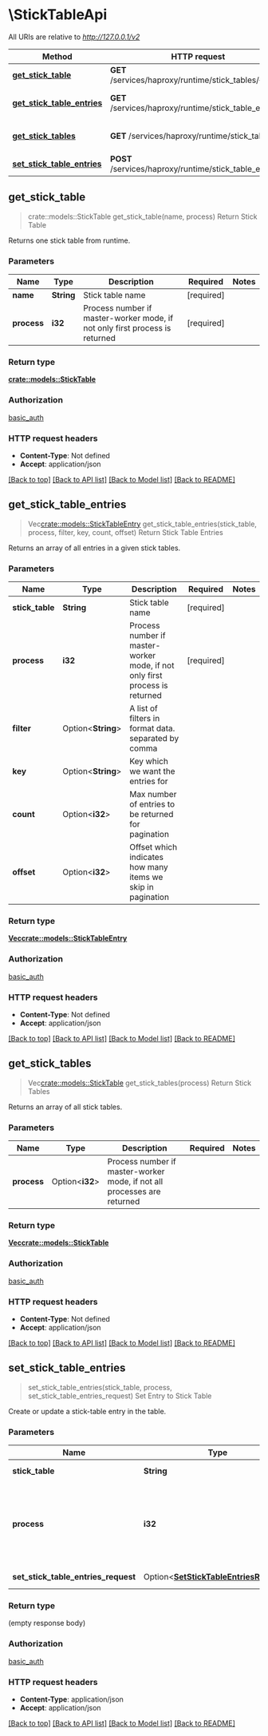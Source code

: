 # \StickTableApi

All URIs are relative to *http://127.0.0.1/v2*

Method | HTTP request | Description
------------- | ------------- | -------------
[**get_stick_table**](StickTableApi.md#get_stick_table) | **GET** /services/haproxy/runtime/stick_tables/{name} | Return Stick Table
[**get_stick_table_entries**](StickTableApi.md#get_stick_table_entries) | **GET** /services/haproxy/runtime/stick_table_entries | Return Stick Table Entries
[**get_stick_tables**](StickTableApi.md#get_stick_tables) | **GET** /services/haproxy/runtime/stick_tables | Return Stick Tables
[**set_stick_table_entries**](StickTableApi.md#set_stick_table_entries) | **POST** /services/haproxy/runtime/stick_table_entries | Set Entry to Stick Table



## get_stick_table

> crate::models::StickTable get_stick_table(name, process)
Return Stick Table

Returns one stick table from runtime.

### Parameters


Name | Type | Description  | Required | Notes
------------- | ------------- | ------------- | ------------- | -------------
**name** | **String** | Stick table name | [required] |
**process** | **i32** | Process number if master-worker mode, if not only first process is returned | [required] |

### Return type

[**crate::models::StickTable**](stick_table.md)

### Authorization

[basic_auth](../README.md#basic_auth)

### HTTP request headers

- **Content-Type**: Not defined
- **Accept**: application/json

[[Back to top]](#) [[Back to API list]](../README.md#documentation-for-api-endpoints) [[Back to Model list]](../README.md#documentation-for-models) [[Back to README]](../README.md)


## get_stick_table_entries

> Vec<crate::models::StickTableEntry> get_stick_table_entries(stick_table, process, filter, key, count, offset)
Return Stick Table Entries

Returns an array of all entries in a given stick tables.

### Parameters


Name | Type | Description  | Required | Notes
------------- | ------------- | ------------- | ------------- | -------------
**stick_table** | **String** | Stick table name | [required] |
**process** | **i32** | Process number if master-worker mode, if not only first process is returned | [required] |
**filter** | Option<**String**> | A list of filters in format data.<type> <operator> <value> separated by comma |  |
**key** | Option<**String**> | Key which we want the entries for |  |
**count** | Option<**i32**> | Max number of entries to be returned for pagination |  |
**offset** | Option<**i32**> | Offset which indicates how many items we skip in pagination |  |

### Return type

[**Vec<crate::models::StickTableEntry>**](stick_table_entry.md)

### Authorization

[basic_auth](../README.md#basic_auth)

### HTTP request headers

- **Content-Type**: Not defined
- **Accept**: application/json

[[Back to top]](#) [[Back to API list]](../README.md#documentation-for-api-endpoints) [[Back to Model list]](../README.md#documentation-for-models) [[Back to README]](../README.md)


## get_stick_tables

> Vec<crate::models::StickTable> get_stick_tables(process)
Return Stick Tables

Returns an array of all stick tables.

### Parameters


Name | Type | Description  | Required | Notes
------------- | ------------- | ------------- | ------------- | -------------
**process** | Option<**i32**> | Process number if master-worker mode, if not all processes are returned |  |

### Return type

[**Vec<crate::models::StickTable>**](stick_table.md)

### Authorization

[basic_auth](../README.md#basic_auth)

### HTTP request headers

- **Content-Type**: Not defined
- **Accept**: application/json

[[Back to top]](#) [[Back to API list]](../README.md#documentation-for-api-endpoints) [[Back to Model list]](../README.md#documentation-for-models) [[Back to README]](../README.md)


## set_stick_table_entries

> set_stick_table_entries(stick_table, process, set_stick_table_entries_request)
Set Entry to Stick Table

Create or update a stick-table entry in the table.

### Parameters


Name | Type | Description  | Required | Notes
------------- | ------------- | ------------- | ------------- | -------------
**stick_table** | **String** | Stick table name | [required] |
**process** | **i32** | Process number if master-worker mode, if not only first process is returned | [required] |
**set_stick_table_entries_request** | Option<[**SetStickTableEntriesRequest**](SetStickTableEntriesRequest.md)> | Stick table entry |  |

### Return type

 (empty response body)

### Authorization

[basic_auth](../README.md#basic_auth)

### HTTP request headers

- **Content-Type**: application/json
- **Accept**: application/json

[[Back to top]](#) [[Back to API list]](../README.md#documentation-for-api-endpoints) [[Back to Model list]](../README.md#documentation-for-models) [[Back to README]](../README.md)

